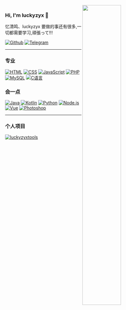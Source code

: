 

<!--
**luckyzyx/luckyzyx** is a ✨ _special_ ✨ repository because its `README.md` (this file) appears on your GitHub profile.

Here are some ideas to get you started:

- 🔭 I’m currently working on ...
- 🌱 I’m currently learning ...
- 👯 I’m looking to collaborate on ...
- 🤔 I’m looking for help with ...
- 💬 Ask me about ...
- 📫 How to reach me: ...
- 😄 Pronouns: ...
- ⚡ Fun fact: ...
-->

<img width="50%" align="right" src="https://github-readme-stats.vercel.app/api?username=luckyzyx&show_icons=true&bg_color=30,e96443,904e95&title_color=fff&text_color=fff&icon_color=fff&hide=contribs&locale=cn&include_all_commits=true" />

### Hi, I'm luckyzyx 👋
忆清鸣、luckyzyx
要做的事还有很多,一切都需要学习,頑張って!!!  

[![Github](https://img.shields.io/badge/-Github-000?style=flat&logo=Github&logoColor=white)](https://github.com/luckyzyx)
[![Telegram](https://img.shields.io/badge/luckyzyx-Telegram-blue.svg?logo=telegram)](https://t.me/luckyzyx)  

---

### 专业
[![HTML](https://img.shields.io/badge/-HTML-E34F26?style=flat&logo=html5&logoColor=white)](#)
[![CSS](https://img.shields.io/badge/-CSS-1572B6?style=flat&logo=css3&logoColor=white)](#)
[![JavaScript](https://img.shields.io/badge/-JavaScript-F7DF1E?style=flat&logo=javascript&logoColor=black)](#)
[![PHP](https://img.shields.io/badge/-PHP-777BB4?style=flat&logo=php&logoColor=white)](#)
[![MySQL](https://img.shields.io/badge/-MySQL-777BB4?style=flat&logo=mysql&logoColor=white)](#)
[![C语言](https://img.shields.io/badge/-C语言-777BB4?style=flat&logo=c&logoColor=white)](#)

### 会一点
[![Java](https://img.shields.io/badge/-Java-007396?style=flat&logo=java&logoColor=white)](#)
[![Kotlin](https://img.shields.io/badge/-Kotlin-7F52FF?style=flat&logo=kotlin&logoColor=white)](#)
[![Python](https://img.shields.io/badge/-Python-3776AB?style=flat&logo=python&logoColor=white)](#)
[![Node.js](https://img.shields.io/badge/-Node.js-339933?style=flat&logo=nodedotjs&logoColor=white)](#)
[![Vue](https://img.shields.io/badge/-Vue-4FC08D?style=flat&logo=vuedotjs&logoColor=white)](#)
[![Photoshop](https://img.shields.io/badge/-Photoshop-00c8f9?style=flat&logo=adobe%20photoshop&logoColor=white)](#)

---

### 个人项目
[![luckyzyxtools](https://github-readme-stats.vercel.app/api/pin/?username=luckyzyx&repo=luckyzyxtools)](https://github.com/luckyzyx/luckyzyxtools)

